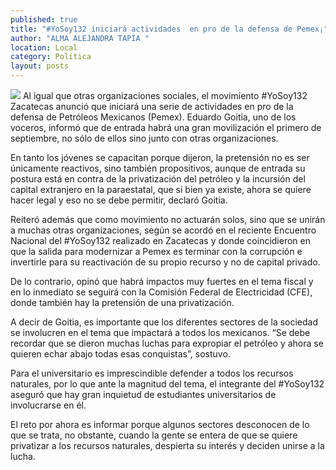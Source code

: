 ```yaml
---
published: true
title: "#YoSoy132 iniciará actividades  en pro de la defensa de Pemex¡"
author: "ALMA ALEJANDRA TAPIA "
location: Local
category: Política
layout: posts
---
```


![](http://i.imgur.com/dOdKi8Vm.jpg)
Al igual que otras organizaciones sociales, el movimiento #YoSoy132 Zacatecas anunció que iniciará una serie de actividades en pro de la defensa de Petróleos Mexicanos (Pemex). Eduardo Goitia, uno de los voceros, informó que de entrada habrá una gran movilización el primero de septiembre, no sólo de ellos sino junto con otras organizaciones.

En tanto los jóvenes se capacitan porque dijeron, la pretensión no es ser únicamente reactivos, sino también propositivos, aunque de entrada su postura está en contra de la privatización del petróleo y la incursión del capital extranjero en la paraestatal, que si bien ya existe, ahora se quiere hacer legal y eso no se debe permitir, declaró Goitia. 

Reiteró además que como movimiento no actuarán solos, sino que se unirán a muchas otras organizaciones, según se acordó en el reciente Encuentro Nacional del #YoSoy132 realizado en Zacatecas y donde coincidieron en que la salida para modernizar a Pemex es terminar con la corrupción e invertirle para su reactivación de su propio recurso y no de capital privado.

De lo contrario, opinó que habrá impactos muy fuertes en el tema fiscal y en lo inmediato se seguirá con la Comisión Federal de Electricidad (CFE), donde también hay la pretensión de una privatización. 

A decir de Goitia, es importante que los diferentes sectores de la sociedad se involucren en el tema que impactará a todos los mexicanos. “Se debe recordar que se dieron muchas luchas para expropiar el petróleo y ahora se quieren echar abajo todas esas conquistas”, sostuvo. 

Para el universitario es imprescindible defender a todos los recursos naturales, por lo que ante la magnitud del tema, el integrante del #YoSoy132 aseguró que hay gran inquietud de estudiantes universitarios de involucrarse en él. 

El reto por ahora es informar porque algunos sectores desconocen de lo que se trata, no obstante, cuando la gente se entera de que se quiere privatizar a los recursos naturales, despierta su interés y deciden unirse a la lucha. 
